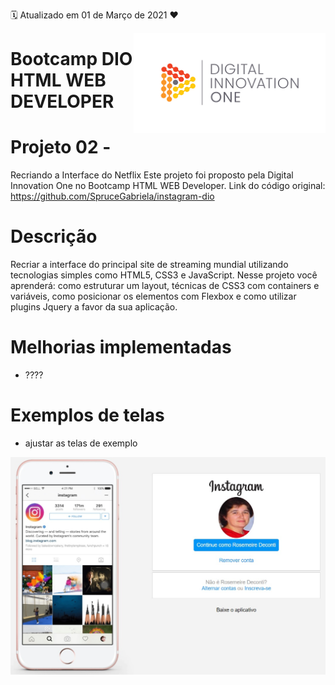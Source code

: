 :spiral_calendar: Atualizado em 01 de Março de 2021 :heart:

<img align="right" alt="GIF" height="160px" src="https://github.com/rdeconti/rdeconti-resources/blob/main/Digital%20Innovation%20One%20-%20Logotipo.png" />

# Bootcamp DIO HTML WEB DEVELOPER 
# Projeto 02 - 
Recriando a Interface do Netflix
Este projeto foi proposto pela Digital Innovation One no Bootcamp HTML WEB Developer.
Link do código original: https://github.com/SpruceGabriela/instagram-dio

# Descrição
Recriar a interface do principal site de streaming mundial utilizando tecnologias simples como HTML5, CSS3 e JavaScript. Nesse projeto você aprenderá: como estruturar um layout, técnicas de CSS3 com containers e variáveis, como posicionar os elementos com Flexbox e como utilizar plugins Jquery a favor da sua aplicação.

# Melhorias implementadas
- ????

# Exemplos de telas
- ajustar as telas de exemplo
<img src="https://github.com/rdeconti/Bootcamp-DIO-Html-Web-Projeto01/blob/main/README.jpg" />
